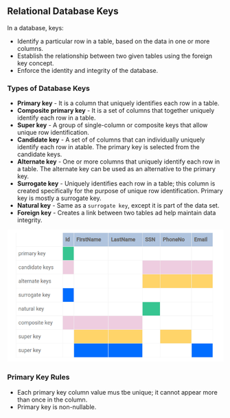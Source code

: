 ## Relational Database Keys

In a database, keys:

- Identify a particular row in a table, based on the data in one or more columns.
- Establish the relationship between two given tables using the foreign key concept.
- Enforce the identity and integrity of the database.

### Types of Database Keys

- **Primary key** - It is a column that uniquely identifies each row in a table.
- **Composite primary key** - It is a set of columns that together uniquely identify each row in a table.
- **Super key** - A group of single-column or composite keys that allow unique row identification.
- **Candidate key** - A set of of columns that can individually uniquely identify each row in atable. The primary key is selected from the candidate keys.
- **Alternate key** - One or more columns that uniquely identify each row in a table. The alternate key can be used as an alternative to the primary key.
- **Surrogate key** - Uniquely identifies each row in a table; this column is created specifically for the purpose of unique row identification. Primary key is mostly a surrogate key.
- **Natural key** - Same as a `surrogate key`, except it is part of the data set.
- **Foreign key** - Creates a link between two tables ad help maintain data integrity.

![Illustration](../media/image.png)

### Primary Key Rules

- Each primary key column value mus tbe unique; it cannot appear more than once in the column.
- Primary key is non-nullable.
